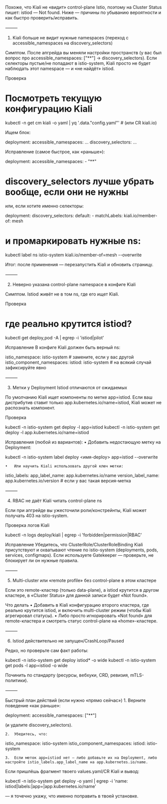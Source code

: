Похоже, что Kiali не «видит» control-plane Istio, поэтому на Cluster Status пишет: istiod — Not found. Ниже — причины по убыванию вероятности и как быстро проверить/исправить.

⸻

1) Kiali больше не видит нужные namespaces (переход с accessible_namespaces на discovery_selectors)

Симптом. После апгрейда вы меняли настройки пространств (у вас был вопрос про accessible_namespaces: ["**"] → discovery_selectors). Если селекторы пустые/не попадают в istio-system, Kiali просто не будет наблюдать этот namespace — и «не найдёт» istiod.

Проверка

# Посмотреть текущую конфигурацию Kiali
kubectl -n <ns-kiali> get cm kiali -o yaml | yq '.data."config.yaml"'    # (или CR kiali.io)

Ищем блок:

deployment:
  accessible_namespaces: ...
  discovery_selectors: ...

Исправление (самое быстрое, как «раньше»):

deployment:
  accessible_namespaces:
    - "**"
# discovery_selectors лучше убрать вообще, если они не нужны

или, если хотите именно селекторы:

deployment:
  discovery_selectors:
    default:
      - matchLabels:
          kiali.io/member-of: mesh
# и промаркировать нужные ns:
kubectl label ns istio-system kiali.io/member-of=mesh --overwrite

Итог: после применения — перезапустить Kiali и обновить страницу.

⸻

2) Неверно указана control-plane namespace в конфиге Kiali

Симптом. Istiod живёт не в том ns, где его ищет Kiali.

Проверка

# где реально крутится istiod?
kubectl get deploy,pod -A | egrep -i 'istiod|pilot'

Исправление
В конфиге Kiali должен быть верный ns:

istio_namespace: istio-system               # замените, если у вас другой
istio_component_namespaces:
  istiod: istio-system                      # на всякий случай зафиксируйте явно


⸻

3) Метки у Deployment Istiod отличаются от ожидаемых

По умолчанию Kiali ищет компоненты по метке app=istiod. Если ваш дистрибутив ставит только app.kubernetes.io/name=istiod, Kiali может не распознать компонент.

Проверка

kubectl -n istio-system get deploy -l app=istiod
kubectl -n istio-system get deploy -l app.kubernetes.io/name=istiod

Исправления (любой из вариантов):
	•	Добавить недостающую метку на Deployment:

kubectl -n istio-system label deploy <имя-deploy> app=istiod --overwrite


	•	Или научить Kiali использовать другой ключ метки:

istio_labels:
  app_label_name: app.kubernetes.io/name
  version_label_name: app.kubernetes.io/version   # если у вас такая версия-метка



⸻

4) RBAC не даёт Kiali читать control-plane ns

Если при апгрейде вы ужесточили роли/констрейнты, Kiali может получать 403 на istio-system.

Проверка логов Kiali

kubectl -n <ns-kiali> logs deploy/kiali | egrep -i 'forbidden|permission|RBAC'

Исправление
Убедитесь, что ClusterRole/ClusterRoleBinding Kiali присутствуют и охватывают чтение по istio-system (deployments, pods, services, configmaps). Если используете Gatekeeper — проверьте, не блокирует ли он нужные правила.

⸻

5) Multi-cluster или «remote profile» без control-plane в этом кластере

Если это remote-кластер (только data-plane), а istiod крутится в другом кластере, в «Cluster Status» для данной записи будет «Not found».

Что делать
	•	Добавить в Kiali конфигурацию второго кластера, где реально крутится istiod, и включить multi-cluster режим (чтобы Kiali агрегировал статусы).
	•	Либо просто игнорировать «Not found» для remote-кластера и смотреть статус control-plane на «home»-кластере.

⸻

6) Istiod действительно не запущен/CrashLoop/Paused

Редко, но проверьте сам факт работы:

kubectl -n istio-system get deploy istiod* -o wide
kubectl -n istio-system get pods -l app=istiod -o wide

Починить по стандарту (ресурсы, вебхуки, CRD, ревизия, mTLS-политики).

⸻

Быстрый план действий (если нужно «прямо сейчас»)
	1.	Верните поведение «как раньше»:

deployment:
  accessible_namespaces: ["**"]

(и удалите discovery_selectors).

	2.	Убедитесь, что:

istio_namespace: istio-system
istio_component_namespaces:
  istiod: istio-system


	3.	Если меток app=istiod нет — либо добавьте их на Deployment, либо настройте istio_labels.app_label_name на app.kubernetes.io/name.

Если пришлёшь фрагмент твоего values.yaml/CR Kiali и вывод:

kubectl -n istio-system get deploy -o yaml | egrep -i 'name: istiod|labels:|app=|app.kubernetes.io/name'

— я точечно укажу, что именно поправить в твоей установке.
